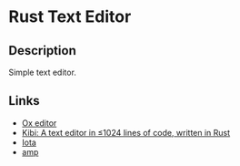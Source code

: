 # Rust Text Editor

## Description

Simple text editor.

## Links
- [Ox editor](https://github.com/curlpipe/ox)
- [Kibi: A text editor in ≤1024 lines of code, written in Rust](https://github.com/ilai-deutel/kibi)
- [Iota](https://github.com/gchp/iota)
- [amp](https://github.com/jmacdonald/amp)
